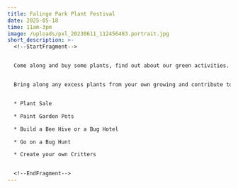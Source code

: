 ```yaml
---
title: Falinge Park Plant Festival
date: 2025-05-18
time: 11am-3pm
image: /uploads/pxl_20230611_112456483.portrait.jpg
short_description: >-
  <!--StartFragment-->


  Come along and buy some plants, find out about our green activities.


  Bring along any excess plants from your own growing and contribute to the ongoing restoration of our community park!


  * Plant Sale

  * Paint Garden Pots

  * Build a Bee Hive or a Bug Hotel

  * Go on a Bug Hunt

  * Create your own Critters


  <!--EndFragment-->
---
```

